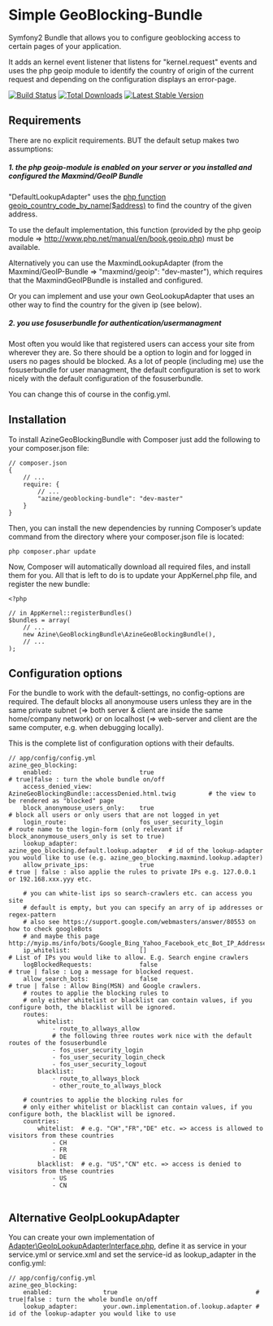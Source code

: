 Simple GeoBlocking-Bundle
=========================

Symfony2 Bundle that allows you to configure geoblocking access to certain pages of your application.

It adds an kernel event listener that listens for "kernel.request" events and uses the php geoip module to identify the country of origin of the current request and depending on the configuration displays an error-page.

[![Build Status](https://travis-ci.org/azine/geoblocking-bundle.png)](https://travis-ci.org/azine/geoblocking-bundle)
[![Total Downloads](https://poser.pugx.org/azine/geoblocking-bundle/downloads.png)](https://packagist.org/packages/azine/geoblocking-bundle)
[![Latest Stable Version](https://poser.pugx.org/azine/geoblocking-bundle/v/stable.png)](https://packagist.org/packages/azine/geoblocking-bundle)

## Requirements
There are no explicit requirements. BUT the default setup makes two assumptions:

##### 1. the php geoip-module is enabled on your server or you installed and configured the Maxmind/GeoIP Bundle
   
"DefaultLookupAdapter" uses the [php function geoip_country_code_by_name($address)](http://www.php.net/manual/en/function.geoip-country-code3-by-name.php) 
to find the country of the given address.

To use the default implementation, this function (provided by the php geoip module => http://www.php.net/manual/en/book.geoip.php) must be available.

Alternatively you can use the MaxmindLookupAdapter (from the Maxmind/GeoIP-Bundle => "maxmind/geoip": "dev-master"), which requires that the MaxmindGeoIPBundle 
is installed and configured.

Or you can implement and use your own GeoLookupAdapter that uses an other way to find the country for the given ip (see below).

##### 2. you use fosuserbundle for authentication/usermanagment

Most often you would like that registered users can access your site from wherever they are. So there should be a option to login and for logged 
in users no pages should be blocked. As a lot of people (including me) use the fosuserbundle for user managment, the default configuration is set 
to work nicely with the default configuration of the fosuserbundle.

You can change this of course in the config.yml.


## Installation
To install AzineGeoBlockingBundle with Composer just add the following to your composer.json file:

```
// composer.json
{
    // ...
    require: {
        // ...
        "azine/geoblocking-bundle": "dev-master"
    }
}
```

Then, you can install the new dependencies by running Composer’s update command from the directory where your composer.json file is located:

```
php composer.phar update
```

Now, Composer will automatically download all required files, and install them for you. All that is left to do is to update your AppKernel.php file, and register the new bundle:

```
<?php

// in AppKernel::registerBundles()
$bundles = array(
    // ...
   	new Azine\GeoBlockingBundle\AzineGeoBlockingBundle(),
    // ...
);
```


## Configuration options
For the bundle to work with the default-settings, no config-options are required. 
The default blocks all anonymouse users unless they are in the same 
private subnet (=> both server & client are inside the same home/company network) or on localhost (=> web-server and client are the same computer, e.g. when debugging locally).

This is the complete list of configuration options with their defaults.
```
// app/config/config.yml
azine_geo_blocking:
    enabled:              			true 										# true|false : turn the whole bundle on/off
    access_denied_view:  AzineGeoBlockingBundle::accessDenied.html.twig 		# the view to be rendered as "blocked" page
    block_anonymouse_users_only:	true		 								# block all users or only users that are not logged in yet
    login_route:          			fos_user_security_login 					# route name to the login-form (only relevant if block_anonymouse_users_only is set to true)
    lookup_adapter:       			azine_geo_blocking.default.lookup.adapter	# id of the lookup-adapter you would like to use (e.g. azine_geo_blocking.maxmind.lookup.adapter)
    allow_private_ips:    			true										# true | false : also applie the rules to private IPs e.g. 127.0.0.1 or 192.168.xxx.yyy etc.
	
	# you can white-list ips so search-crawlers etc. can access you site     
	# default is empty, but you can specify an arry of ip addresses or regex-pattern
	# also see https://support.google.com/webmasters/answer/80553 on how to check googleBots
	# and maybe this page http://myip.ms/info/bots/Google_Bing_Yahoo_Facebook_etc_Bot_IP_Addresses.html
    ip_whitelist:       			[]										    # List of IPs you would like to allow. E.g. Search engine crawlers
    logBlockedRequests:   			false									    # true | false : Log a message for blocked request.
	allow_search_bots: 				false										# true | false : Allow Bing(MSN) and Google crawlers.
	# routes to applie the blocking rules to
    # only either whitelist or blacklist can contain values, if you configure both, the blacklist will be ignored.
    routes:
        whitelist:
        	- route_to_allways_allow
            # the following three routes work nice with the default routes of the fosuserbundle
            - fos_user_security_login
            - fos_user_security_login_check
            - fos_user_security_logout
        blacklist:            
        	- route_to_allways_block
        	- other_route_to_allways_block

	# countries to applie the blocking rules for
    # only either whitelist or blacklist can contain values, if you configure both, the blacklist will be ignored.
    countries:
        whitelist:  # e.g. "CH","FR","DE" etc. => access is allowed to visitors from these countries
        	- CH
        	- FR
        	- DE
        blacklist:  # e.g. "US","CN" etc. => access is denied to visitors from these countries
        	- US
        	- CN
    
```


## Alternative GeoIpLookupAdapter
You can create your own implementation of [Adapter\GeoIpLookupAdapterInterface.php](Adapter/GeoIpLookupAdapterInterface.php), define it as service in your service.yml or service.xml and set the service-id as lookup_adapter in the config.yml:
```
// app/config/config.yml
azine_geo_blocking:
    enabled:              true 										# true|false : turn the whole bundle on/off
    lookup_adapter:       your.own.implementation.of.lookup.adapter	# id of the lookup-adapter you would like to use
``` 
